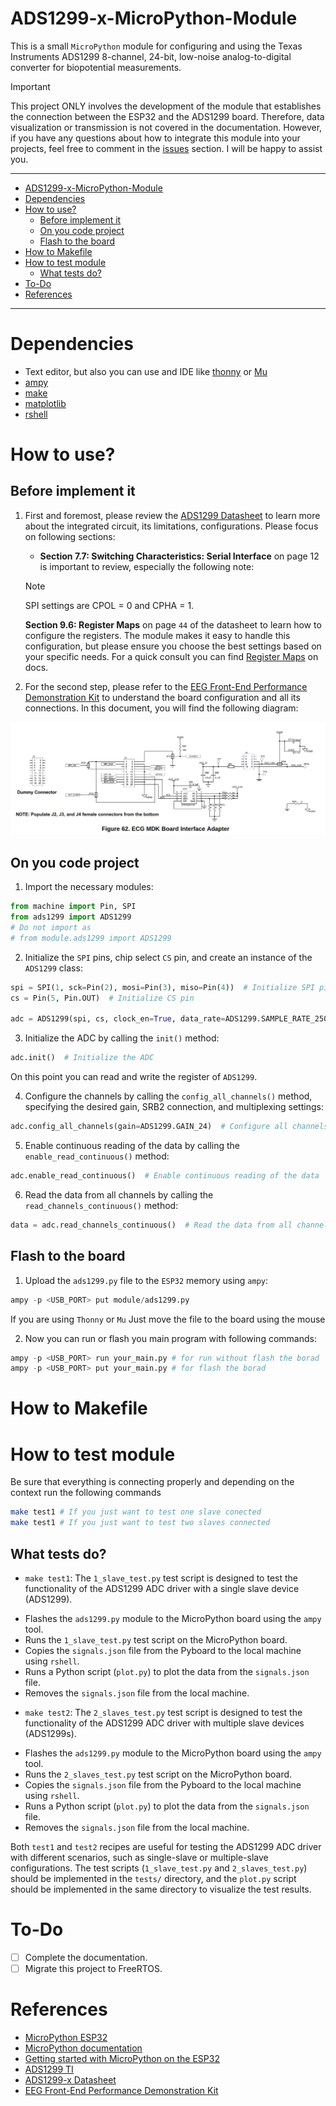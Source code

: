# ADS1299-x-MicroPython-Module

This is a small `MicroPython` module for configuring and using the Texas Instruments ADS1299 8-channel, 24-bit, low-noise analog-to-digital converter for biopotential measurements.

> [!IMPORTANT]
> This project ONLY involves the development of the module that establishes the connection between the ESP32 and the ADS1299 board. Therefore, data visualization or transmission is not covered in the documentation. However, if you have any questions about how to integrate this module into your projects, feel free to comment in the [issues](https://github.com/VicoHBB/ADS1299-x-MicroPython-Module/issues) section. I will be happy to assist you.

---

<!--toc:start-->
- [ADS1299-x-MicroPython-Module](#ads1299-x-micropython-module)
- [Dependencies](#dependencies)
- [How to use?](#how-to-use)
  - [Before implement it](#before-implement-it)
  - [On you code project](#on-you-code-project)
  - [Flash to the board](#flash-to-the-board)
- [How to Makefile](#how-to-makefile)
- [How to test module](#how-to-test-module)
  - [What tests do?](#what-tests-do)
- [To-Do](#to-do)
- [References](#references)
<!--toc:end-->

---

# Dependencies
* Text editor, but also you can use and IDE like [thonny](https://github.com/thonny/thonny) or [Mu](https://codewith.mu/)
* [ampy](https://github.com/scientifichackers/ampy)
* [make](https://www.gnu.org/software/make/)
* [matplotlib](https://pypi.org/project/matplotlib/)
* [rshell](https://github.com/dhylands/rshell)

# How to use?

## Before implement it
1. First and foremost, please review the [ADS1299 Datasheet](https://www.ti.com/lit/ds/symlink/ads1299.pdf?ts=1680289538117&ref_url=https%253A%252F%252Fwww.ti.com%252Fproduct%252FADS1299%253Futm_source%253Dgoogle%2526utm_medium%253Dcpc%2526utm_campaign%253Dasc-null-null-GPN_EN-cpc-pf-google-wwe%2526utm_content%253DADS1299%2526ds_k%253DADS1299%2526DCM%253Dyes%2526gclsrc%253Dds%2526gclsrc%253Dds) to learn more about the integrated circuit, its limitations, configurations. Please focus on following sections:

    * **Section 7.7: Switching Characteristics: Serial Interface** on page 12 is important to review, especially the following note:

    > [!NOTE]
    > SPI settings are CPOL = 0 and CPHA = 1.

    **Section 9.6: Register Maps** on page `44` of the datasheet to learn how to configure the registers. The module makes it easy to handle this configuration, but please ensure you choose the best settings based on your specific needs. For a quick consult you can find [Register Maps](./docs/Register_Maps.png) on docs.

2. For the second step, please refer to the [EEG Front-End Performance Demonstration Kit](https://www.ti.com/lit/ug/slau443b/slau443b.pdf?ts=1680289719540&ref_url=https%253A%252F%252Fwww.google.com%252F) to understand the board configuration and all its connections. In this document, you will find the following diagram:


![ECG_MDK_Board_Interface_Adapter](./docs/ECG_MDK_Board_Interface_Adapter.png "Board Interface")

## On you code project

1. Import the necessary modules:
```python
from machine import Pin, SPI
from ads1299 import ADS1299
# Do not import as
# from module.ads1299 import ADS1299
```


2. Initialize the `SPI` pins, chip select `CS` pin, and create an instance of the `ADS1299` class:
```python
spi = SPI(1, sck=Pin(2), mosi=Pin(3), miso=Pin(4))  # Initialize SPI pins
cs = Pin(5, Pin.OUT)  # Initialize CS pin

adc = ADS1299(spi, cs, clock_en=True, data_rate=ADS1299.SAMPLE_RATE_250)  # Create ADS1299 instance
```

3. Initialize the ADC by calling the `init()` method:
```python
adc.init()  # Initialize the ADC
```

On this point you can read and write the register of `ADS1299`.

4. Configure the channels by calling the `config_all_channels()` method, specifying the desired gain, SRB2 connection, and multiplexing settings:
```python
adc.config_all_channels(gain=ADS1299.GAIN_24)  # Configure all channels with a gain of 24
```

5. Enable continuous reading of the data by calling the `enable_read_continuous()` method:
```python
adc.enable_read_continuous()  # Enable continuous reading of the data

```

6. Read the data from all channels by calling the `read_channels_continuous()` method:
```python
data = adc.read_channels_continuous()  # Read the data from all channels in continuous mode
```

## Flash to the board
1. Upload the `ads1299.py` file to the `ESP32` memory using `ampy`:
```python
ampy -p <USB_PORT> put module/ads1299.py
```
If you are using `Thonny` or `Mu` Just move the file to the board using the mouse

2. Now you can run or flash you main program with following commands:
```python
ampy -p <USB_PORT> run your_main.py # for run without flash the borad
ampy -p <USB_PORT> put your_main.py # for flash the borad
```


# How to Makefile


# How to test module

Be sure that everything is connecting properly and depending on the context run the following commands

```sh
make test1 # If you just want to test one slave conected
make test1 # If you just want to test two slaves connected
```

## What tests do?

* `make test1`: The `1_slave_test.py` test script is designed to test the functionality of the ADS1299 ADC driver with a single slave device (ADS1299).

- Flashes the `ads1299.py` module to the MicroPython board using the `ampy` tool.
- Runs the `1_slave_test.py` test script on the MicroPython board.
- Copies the `signals.json` file from the Pyboard to the local machine using `rshell`.
- Runs a Python script (`plot.py`) to plot the data from the `signals.json` file.
- Removes the `signals.json` file from the local machine.

* `make test2`: The `2_slaves_test.py` test script is designed to test the functionality of the ADS1299 ADC driver with multiple slave devices (ADS1299s).

- Flashes the `ads1299.py` module to the MicroPython board using the `ampy` tool.
- Runs the `2_slaves_test.py` test script on the MicroPython board.
- Copies the `signals.json` file from the Pyboard to the local machine using `rshell`.
- Runs a Python script (`plot.py`) to plot the data from the `signals.json` file.
- Removes the `signals.json` file from the local machine.

Both `test1` and `test2` recipes are useful for testing the ADS1299 ADC driver with different scenarios, such as single-slave or multiple-slave configurations. The test scripts (`1_slave_test.py` and `2_slaves_test.py`) should be implemented in the `tests/` directory, and the `plot.py` script should be implemented in the same directory to visualize the test results.


# To-Do
- [ ] Complete the documentation.
- [ ] Migrate this project to FreeRTOS.

# References
- [MicroPython ESP32](https://micropython.org/download/esp32/)
- [MicroPython documentation](https://docs.micropython.org/en/latest/)
- [Getting started with MicroPython on the ESP32](https://docs.micropython.org/en/latest/esp32/tutorial/intro.html?highlight=esp32)
- [ADS1299 TI](https://www.ti.com/product/ADS1299?ds_k=ADS1299&DCM=yes)
- [ADS1299-x Datasheet](https://www.ti.com/lit/ds/symlink/ads1299.pdf?ts=1680289538117&ref_url=https%253A%252F%252Fwww.ti.com%252Fproduct%252FADS1299%253Futm_source%253Dgoogle%2526utm_medium%253Dcpc%2526utm_campaign%253Dasc-null-null-GPN_EN-cpc-pf-google-wwe%2526utm_content%253DADS1299%2526ds_k%253DADS1299%2526DCM%253Dyes%2526gclsrc%253Dds%2526gclsrc%253Dds)
- [EEG Front-End Performance Demonstration Kit](https://www.ti.com/lit/ug/slau443b/slau443b.pdf?ts=1680289719540&ref_url=https%253A%252F%252Fwww.google.com%252F)
